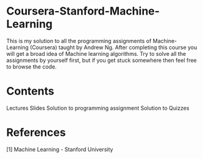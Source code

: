# Coursera-Stanford-Machine-Learning
This is my solution to all the programming assignments of Machine-Learning (Coursera) taught by Andrew Ng. After completing this course you will get a broad idea of Machine learning algorithms. Try to solve all the assignments by yourself first, but if you get stuck somewhere then feel free to browse the code.

# Contents
Lectures Slides
Solution to programming assignment
Solution to Quizzes
# References
[1] Machine Learning - Stanford University
